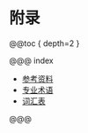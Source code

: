 # 附录

@@toc { depth=2 }

@@@ index

* [参考资料](appendix.0.md)
* [专业术语](appendix.1.md)
* [词汇表](appendix.2.md)

@@@
